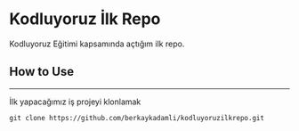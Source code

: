 # Kodluyoruz İlk Repo
Kodluyoruz Eğitimi kapsamında açtığım ilk repo.

## How to Use 
---

İlk yapacağımız iş projeyi klonlamak

```
git clone https://github.com/berkaykadamli/kodluyoruzilkrepo.git
```


